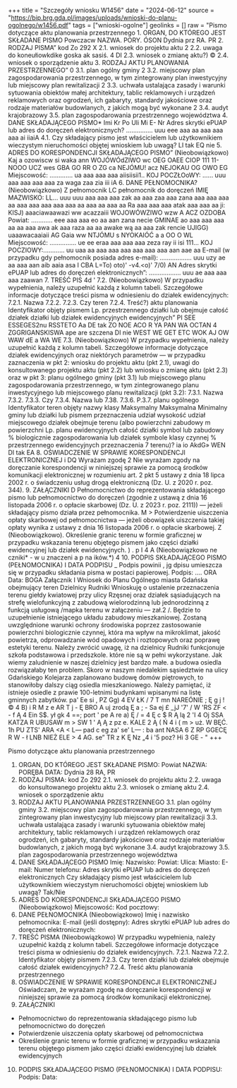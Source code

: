 +++
title = "Szczegóły wniosku W1456"
date = "2024-06-12"
source = "https://bip.brg.gda.pl/images/uploads/wnioski-do-planu-ogolnego/w1456.pdf"
tags = ["wnioski-ogolne"]
geolinks = []
raw = "Pismo dotyczące aktu planowania przestrzennego 1. ORGAN, DO KTÓREGO JEST SKŁADANE PISMO  Powczacw NAZWA. PORY. ÓSON Dydnia prz RA. PR 2. RODZAJ PISMA”  kod Zo 292 X 2.1. wniosek do projektu aktu 2 2.2. uwaga do koneułiowkdike goska ak sasiś. 4 DI 2.3. wniosek o zmianę aktu?) © 2.4. wniosek o sporządzenie aktu 3. RODZAJ AKTU PLANOWANIA PRZESTRZENNEGO” 0 3.1. plan ogólny gminy 2 3.2. miejscowy plan zagospodarowania przestrzennego, w tym zintegrowany plan inwestycyjny lub miejscowy plan rewitalizacji 2 3.3. uchwała ustalająca zasady i warunki sytuowania obiektów małej architektury, tablic reklamowych i urządzeń reklamowych oraz ogrodzeń, ich gabaryty, standardy jakościowe oraz rodzaje materiałów budowlanych, z jakich mogą być wykonane 2 3.4. audyt krajobrazowy 3.5. plan zagospodarowania przestrzennego województwa 4. DANE SKŁADAJĄCEGO PISMO* Imi Kr Po Uli Mi E- Nr Adres skrytki ePUAP lub adres do doręczeń elektronicznych? ............... uuu eee aaa aa aaa aaa aaa ai iiaiA 4.1. Czy składający pismo jest właścicielem lub użytkownikiem wieczystym nieruchomości objętej wnioskiem lub uwagą? LI tak EQ nie 5. ADRES DO KORESPONDENCJI SKŁADAJĄCEGO PISMO” (Nieobowiązkowo) Kaj a ozowiscw si waka ann WOJÓWÓdZIWO wc OEG OAEE CIOP  111 11- NOOO UCZ wes GBA GO RR O ZG ca NEJÓMU! acz NEJOKAU OG OWO EG Miejscowość: ............. ua aaa aaa aaa aiisiisii1.. KOJ POCZŁOoWY: ...... uuu aaa aaa aaa aaa za waga zaa zia iii iA 6. DANE PEŁNOMOCNIKA? (Nieobowiązkowo) Z pełnomocnik LC pełnomocnik do doręczeń IMIĘ  MAZWISKO: LL... uuu uuu aaa aaa aaa zak aa aaa zaa aaa zana aaa aaa aaa aa aaa aaa aaa aaa aaa aa aaa aa aaa aa Ra aaa aaa aaa atak aaa aaa aa ji: KISJ) aaaciawaawazi ww acazzaiii WOJOWÓWZIWO wzw A ACZ OZDOBA Powiat: ............ eee aaa aaa eo aa aan zana necie GMINAE ao aaa aaa aaa aa aa aaa awa ak aaa raza aa aa awake wą aa aaa zak rencie UJIGG) uaaawacaaiaii AG Gaia ww NTJÓMU s NYOKAIÓĆ a a OO O WL Miejscowość: ............... ue ee eraa aaa aaa aaa zeza ray ii isi 111... KOJ POCZIOWY:............ uu uaa aa aaa aaa aaa aaa aaa aaa aan aae aa E-mail (w przypadku gdy pełnomocnik posiada adres e-mail): .................. uuu uzy ae aa aaa aan aib aaia asa I CBA L=To) oto)' -v4.<o)' 7/0) AN Adres skrytki ePUAP lub adres do doręczeń elektronicznych”: .................. uuu ae aaa aaa aaa zaawan 7. TREŚĆ PIS 4d ' 7.2. (Nieobowiązkowo) W przypadku wypełnienia, należy uzupełnić każdą z kolumn tabeli. Szczegółowe informacje dotyczące treści pisma w odniesieniu do działek ewidencyjnych: 7.2.1. Nazwa 7.2.2. 7.2.3. Czy teren 7.2.4. Treść?) aktu planowania Identyfikator objęty pismem Lp.  przestrzennego działki lub obejmuje całość działek działki lub działek ewidencyjnych ewidencyjnych” PI SEE ESSEGES2nu  RSSTETO Aa DE tak ZO NOE ACO R YA PAN WA OCTAN 4 ZGGRIGANSKISWA  ape are szczena DI nie WEST WE GET ETC WOK AJ OW WAW dE a WA WE 7.3. (Nieobowiązkowo) W przypadku wypełnienia, należy uzupełnić każdą z kolumn tabeli. Szczegółowe informacje dotyczące działek ewidencyjnych oraz niektórych parametrów — w przypadku zaznaczenia w pkt 2: wniosku do projektu aktu (pkt 2.1), uwagi do konsultowanego projektu aktu (pkt 2.2) lub wniosku o zmianę aktu (pkt 2.3) oraz w pkt 3: planu ogólnego gminy (pkt 3.1) lub miejscowego planu zagospodarowania przestrzennego, w tym zintegrowanego planu inwestycyjnego lub miejscowego planu rewitalizacji (pkt 3.2): 7.3.1. Nazwa 7.3.2. 7.3.3. Czy 7.3.4. Nazwa lub 7.38. 7.3.6. P.3.7.  planu ogólnego Identyfikator teren objęty nazwy klasy Maksymalny Maksymalna Minimalny gminy lub działki lub pismem przeznaczenia udział wysokość udział miejscowego działek obejmuje terenu (albo powierzchni zabudowy m powierzchni Lp. planu ewidencyjnych całość działki symbol lub zabudowy % biologicznie zagospodarowania lub działek symbole klasy czynnej % przestrzennego ewidencyjnych przeznaczenia 7 terenu)? ia io AkdG» WEN DI tak EA 8. OŚWIADCZENIE W SPRAWIE KORESPONDENCJI ELEKTRONICZNEJ i DQ Wyrażam zgodę 2 Nie wyrażam zgody na doręczanie korespondencji w niniejszej sprawie za pomocą środków komunikacji elektronicznej w rozumieniu art. 2 pkt 5 ustawy z dnia 18 lipca 2002 r. o świadczeniu usług drogą elektroniczną (Dz. U. z 2020 r. poz. 344). 9. ZAŁĄCZNIKI D Pełnomocnictwo do reprezentowania składającego pismo lub pełnomocnictwo do doręczeń (zgodnie z ustawą z dnia 16 listopada 2006 r. o opłacie skarbowej (Dz. U. z 2023 r. poz. 2111)) — jeżeli składający pismo działa przez pełnomocnika. M > Potwierdzenie uiszczenia opłaty skarbowej od pełnomocnictwa — jeżeli obowiązek uiszczenia takiej opłaty wynika z ustawy z dnia 16 listopada 2006 r. o opłacie skarbowej. Z (Nieobowiązkowo). Określenie granic terenu w formie graficznej w przypadku wskazania terenu objętego pismem jako części działki ewidencyjnej lub działek ewidencyjnych. ) . p I 4 A (Nieobowiązkowo ne czniki* - w u znaczeni a p na ików.*) 4 10. PODPIS SKŁADAJĄCEGO PISMO (PEŁNOMOCNIKA) I DATA PODPISU _ Podpis powinii , jg dpisu umieszcza się w przypadku składania pisma w postaci papierowej. Podpis: .... ORA Data: BOGA Załącznik I Wniosek do Planu Ogólnego miasta Gdańska obejmujący teren Dzielnicy Rudniki Wnioskuję o ustalenie przeznaczenia terenu giełdy kwiatowej przy ulicy Rzęsnej oraz działek sąsiadujących na strefę wielofunkcyjną z zabudową wielorodzinną lub jednorodzinną z funkcją usługową /mapka terenu w załączeniu — zał.2 /. Będzie to uzupełnienie istniejącego układu zabudowy mieszkaniowej. Zostaną uwzględnione warunki ochrony środowiska poprzez zastosowanie powierzchni biologicznie czynnej, która ma wpływ na mikroklimat, jakość powietrza, odprowadzanie wód opadowych i roztopowych oraz poprawę estetyki terenu. Należy zwrócić uwagę, iż na dzielnicy Rudniki funkcjonuje szkoła podstawowa i przedszkole. które nie są w pełni wykorzystane. Jak wiemy zaludnienie w naszej dzielnicy jest bardzo małe. a budowa osiedla rozwiązałaby ten problem. Skoro w naszym niedalekim sąsiedztwie na ulicy Gdańskiego Kolejarza zaplanowano budowę domów piętrowych, to stanowiłoby dalszy ciąg osiedla mieszkaniowego. Należy pamiętać, iż istnieje osiedle z prawie 100-letnimi budynkami wpisanymi na listę gminnych zabytków. pa' Ee si , PZ Gg) 4 EV  ŁK / 7 T mn NAREÓNIE ; Ę g j ! © 4 B) i R M z e AR  T j - Ę BRO A uj zrodą Ę a ; - Sa ej £ _jJ '7' / W 'RS ZF < - f Ą 4 Ein S$.  ył gk 4 ==; port ' pe  A re a) Ę / = 4 Ę  c $ R Ą lą 2 'I  4 Oj  SSA  KATZA  R UBUSAW m > SW 1 ' Ą Ą   z pz e. KALE 2 Ą ( Ń 4 i  ( m > uż. W BĘĆ. 1h PU ZTS' ARA  <A < L— pad c eg za' se'   L— : ba ant NASA 6 Z RP GGECĘ R  W - ł LNB NIEŻ ELE > 4 AG. se” TR z K Ę Nz „4 i '5 poz?  Hi 3 GE  - "
+++

Pismo dotyczące aktu planowania przestrzennego

1. ORGAN, DO KTÓREGO JEST SKŁADANE PISMO: Powiat
NAZWA: PORĘBA
DATA: Dydnia 28 RA, PR
2. RODZAJ PISMA: kod Zo 292
2.1. wniosek do projektu aktu
2.2. uwaga do konsultowanego projektu aktu
2.3. wniosek o zmianę aktu
2.4. wniosek o sporządzenie aktu
3. RODZAJ AKTU PLANOWANIA PRZESTRZENNEGO
3.1. plan ogólny gminy
3.2. miejscowy plan zagospodarowania przestrzennego, w tym zintegrowany plan inwestycyjny lub miejscowy plan rewitalizacji
3.3. uchwała ustalająca zasady i warunki sytuowania obiektów małej architektury, tablic reklamowych i urządzeń reklamowych oraz ogrodzeń, ich gabaryty, standardy jakościowe oraz rodzaje materiałów budowlanych, z jakich mogą być wykonane
3.4. audyt krajobrazowy
3.5. plan zagospodarowania przestrzennego województwa
4. DANE SKŁADAJĄCEGO PISMO
Imię:
Nazwisko:
Powiat:
Ulica:
Miasto:
E-mail:
Numer telefonu:
Adres skrytki ePUAP lub adres do doręczeń elektronicznych
Czy składający pismo jest właścicielem lub użytkownikiem wieczystym nieruchomości objętej wnioskiem lub uwagą? Tak/Nie
5. ADRES DO KORESPONDENCJI SKŁADAJĄCEGO PISMO (Nieobowiązkowo)
Miejscowość:
Kod pocztowy:
6. DANE PEŁNOMOCNIKA (Nieobowiązkowo)
Imię i nazwisko pełnomocnika:
E-mail (jeśli dostępny):
Adres skrytki ePUAP lub adres do doręczeń elektronicznych:
7. TREŚĆ PISMA
(Nieobowiązkowo) W przypadku wypełnienia, należy uzupełnić każdą z kolumn tabeli. Szczegółowe informacje dotyczące treści pisma w odniesieniu do działek ewidencyjnych.
7.2.1. Nazwa
7.2.2. Identyfikator objęty pismem
7.2.3. Czy teren działki lub działek obejmuje całość działek ewidencyjnych?
7.2.4. Treść aktu planowania przestrzennego
8. OŚWIADCZENIE W SPRAWIE KORESPONDENCJI ELEKTRONICZNEJ
Oświadczam, że wyrażam zgodę na doręczanie korespondencji w niniejszej sprawie za pomocą środków komunikacji elektronicznej.
9. ZAŁĄCZNIKI
- Pełnomocnictwo do reprezentowania składającego pismo lub pełnomocnictwo do doręczeń
- Potwierdzenie uiszczenia opłaty skarbowej od pełnomocnictwa
- Określenie granic terenu w formie graficznej w przypadku wskazania terenu objętego pismem jako części działki ewidencyjnej lub działek ewidencyjnych
10. PODPIS SKŁADAJĄCEGO PISMO (PEŁNOMOCNIKA) I DATA PODPISU:
Podpis: Data:


